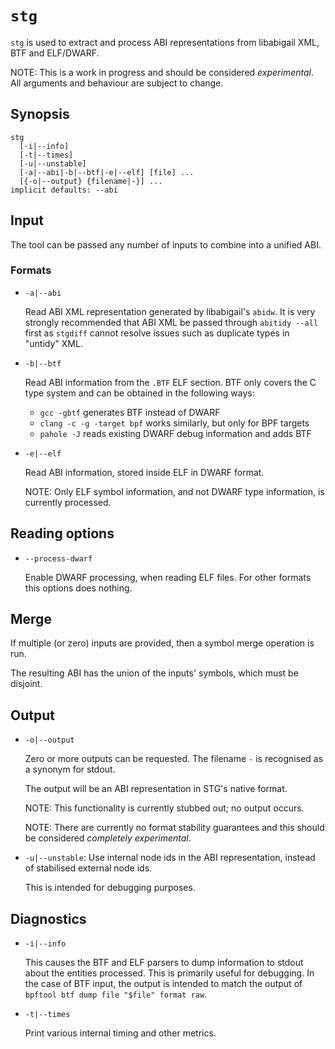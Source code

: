 # `stg`

`stg` is used to extract and process ABI representations from libabigail XML,
BTF and ELF/DWARF.

NOTE: This is a work in progress and should be considered *experimental*. All
arguments and behaviour are subject to change.

## Synopsis

```
stg
  [-i|--info]
  [-t|--times]
  [-u|--unstable]
  [-a|--abi|-b|--btf|-e|--elf] [file] ...
  [{-o|--output} {filename|-}] ...
implicit defaults: --abi
```

## Input

The tool can be passed any number of inputs to combine into a unified ABI.

### Formats

*   `-a|--abi`

    Read ABI XML representation generated by libabigail's `abidw`. It is very
    strongly recommended that ABI XML be passed through `abitidy --all` first as
    `stgdiff` cannot resolve issues such as duplicate types in "untidy" XML.

*   `-b|--btf`

    Read ABI information from the `.BTF` ELF section. BTF only covers the C type
    system and can be obtained in the following ways:

    *   `gcc -gbtf` generates BTF instead of DWARF
    *   `clang -c -g -target bpf` works similarly, but only for BPF targets
    *   `pahole -J` reads existing DWARF debug information and adds BTF

*   `-e|--elf`

    Read ABI information, stored inside ELF in DWARF format.

    NOTE: Only ELF symbol information, and not DWARF type information, is
    currently processed.

## Reading options

*   `--process-dwarf`

    Enable DWARF processing, when reading ELF files. For other formats this
    options does nothing.

## Merge

If multiple (or zero) inputs are provided, then a symbol merge operation is run.

The resulting ABI has the union of the inputs' symbols, which must be disjoint.

## Output

*   `-o|--output`

    Zero or more outputs can be requested. The filename `-` is recognised as a
    synonym for stdout.

    The output will be an ABI representation in STG's native format.

    NOTE: This functionality is currently stubbed out; no output occurs.

    NOTE: There are currently no format stability guarantees and this should be
    considered *completely experimental*.

*   `-u|--unstable`: Use internal node ids in the ABI representation, instead of
    stabilised external node ids.

    This is intended for debugging purposes.

## Diagnostics

*   `-i|--info`

    This causes the BTF and ELF parsers to dump information to stdout about the
    entities processed. This is primarily useful for debugging. In the case of
    BTF input, the output is intended to match the output of `bpftool btf dump
    file "$file" format raw`.

*   `-t|--times`

    Print various internal timing and other metrics.
